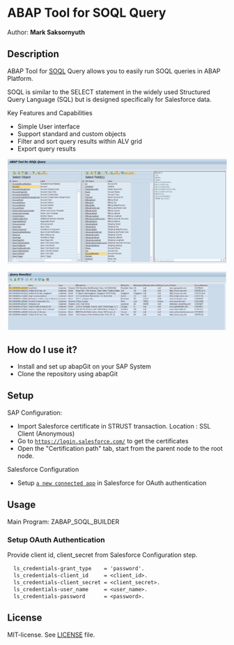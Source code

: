 
# ABAP Tool for SOQL Query #

 Author: **Mark Saksornyuth**
## Description ##

ABAP Tool for [SOQL](https://developer.salesforce.com/docs/atlas.en-us.soql_sosl.meta/soql_sosl/sforce_api_calls_soql.htm) Query allows you to easily run SOQL queries in ABAP Platform.

SOQL is similar to the SELECT statement in the widely used Structured Query Language (SQL) but is designed specifically for Salesforce data.

Key Features and Capabilities
 - Simple User interface
 - Support  standard and custom objects
 - Filter and sort query results within ALV grid
 - Export query results

![](/img/main-app.png)


![](/img/query-results.png)

## How do I use it? ##
 - Install and set up abapGit on your SAP System
 - Clone the repository using abapGit

## Setup
SAP Configuration:
 - Import Salesforce certificate in STRUST transaction. 
   Location : SSL Client (Anonymous) 
 - Go to [`https://login.salesforce.com/`](https://login.salesforce.com/) to get the certificates
 - Open the "Certification path" tab, start from the parent node to the root node.

Salesforce Configuration
 - Setup [`a new connected app`](https://help.salesforce.com/articleView?id=000205876&language=en_US&type=1) in Salesforce for OAuth authentication

## Usage ##

Main Program: ZABAP_SOQL_BUILDER

### Setup OAuth Authentication ###
Provide client id, client_secret from Salesforce Configuration step.

```abap
  ls_credentials-grant_type    = 'password'.                
  ls_credentials-client_id     = <client_id>.
  ls_credentials-client_secret = <client_secret>.
  ls_credentials-user_name     = <user_name>.
  ls_credentials-password      = <password>.
``` 
  
## License

MIT-license. See [LICENSE](LICENSE) file.

